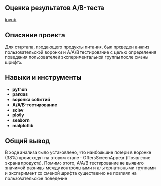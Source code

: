 ## Оценка результатов A/B-теста  
[ipynb](https://github.com/anngnk/Portfolio/blob/main/a_a_b_test/a_a_b_test.ipynb)

## Описание проекта

Для стартапа, продающего продукты питания, был проведен анализ пользовательской воронки  и А/А/В тестирование с целью определения поведения пользователей экспериментальной группы после смены шрифта. 

## Навыки и инструменты

- **python**
- **pandas**
- **воронка событий**
- **A/A/B-тестирование**
- **scipy**
- **plotly**
- **seaborn**
- **matplotlib**

## 

## Общий вывод

В ходе анализа было установлено, что наибольшие потери в воронке (38%) происходят на втором этапе - OffersScreenAppear (Появление экрана продукта). Помимо этого, А/А/В тестирование  не выявило значимой разницы между контрольными и альтернативными группами и эксперимент со сменой шрифта существенно не повлиял на пользовательское поведение
